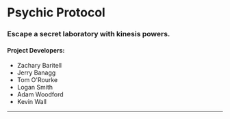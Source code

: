 # Psychic Protocol
### Escape a secret laboratory with kinesis powers. 

#### Project Developers:
- Zachary Baritell
- Jerry Banagg
- Tom O'Rourke
- Logan Smith
- Adam Woodford
- Kevin Wall
---

